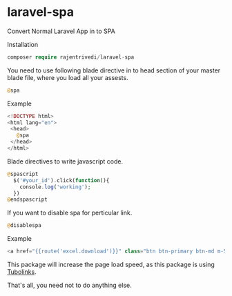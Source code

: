 # laravel-spa
Convert Normal Laravel App in to SPA

Installation
  ```php
  composer require rajentrivedi/laravel-spa
  ```
 You need to use following blade directive in to head section of your master blade file, where you load all your assests.
 ```php
 @spa
 ```
 Example
 ```php
<!DOCTYPE html>
<html lang="en">
  <head>
    @spa
  </head>
</html>
```
Blade directives to write javascript code.
```php
@spascript
  $('#your_id').click(function(){
    console.log('working');
  })
@endspascript
```

If you want to disable spa for perticular link.
```php
@disablespa
```
Example
```php
<a href="{{route('excel.download')}}" class="btn btn-primary btn-md m-5" @disablespa>Excel</a>
```

 This package will increase the page load speed, as this package is using [Tubolinks](https://github.com/turbolinks/turbolinks#canceling-visits-before-they-start).
 
 That's all, you need not to do anything else.


